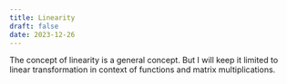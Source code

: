 ```yaml
---
title: Linearity
draft: false
date: 2023-12-26
---
```


The concept of linearity is a general concept. But I will keep it limited to linear transformation in context of functions and matrix multiplications.